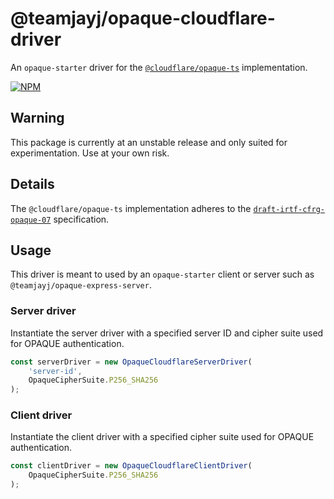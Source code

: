 # @teamjayj/opaque-cloudflare-driver

An `opaque-starter` driver for the [`@cloudflare/opaque-ts`](https://github.com/cloudflare/opaque-ts/) implementation.

[![NPM](https://nodei.co/npm/@teamjayj/opaque-cloudflare-driver.png)](https://www.npmjs.com/package/@teamjayj/opaque-cloudflare-driver)

## Warning

This package is currently at an unstable release and only suited for experimentation. Use at your own risk.

## Details

The `@cloudflare/opaque-ts` implementation adheres to the [`draft-irtf-cfrg-opaque-07`](https://datatracker.ietf.org/doc/html/draft-irtf-cfrg-opaque-07) specification.

## Usage

This driver is meant to used by an `opaque-starter` client or server such as `@teamjayj/opaque-express-server`.

### Server driver

Instantiate the server driver with a specified server ID and cipher suite used for OPAQUE authentication.

```typescript
const serverDriver = new OpaqueCloudflareServerDriver(
    'server-id',
    OpaqueCipherSuite.P256_SHA256
);
```

### Client driver

Instantiate the client driver with a specified cipher suite used for OPAQUE authentication.

```typescript
const clientDriver = new OpaqueCloudflareClientDriver(
    OpaqueCipherSuite.P256_SHA256
);
```
